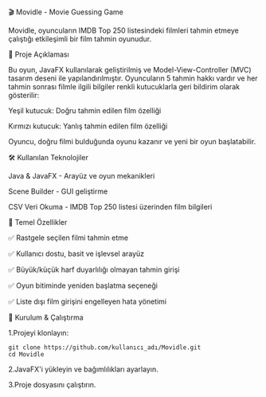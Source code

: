 🎬 Movidle - Movie Guessing Game

Movidle, oyuncuların IMDB Top 250 listesindeki filmleri tahmin etmeye çalıştığı etkileşimli bir film tahmin oyunudur.

🚀 Proje Açıklaması

Bu oyun, JavaFX kullanılarak geliştirilmiş ve Model-View-Controller (MVC) tasarım deseni ile yapılandırılmıştır. Oyuncuların 5 tahmin hakkı vardır ve her tahmin sonrası filmle ilgili bilgiler renkli kutucuklarla geri bildirim olarak gösterilir:


Yeşil kutucuk: Doğru tahmin edilen film özelliği

Kırmızı kutucuk: Yanlış tahmin edilen film özelliği

Oyuncu, doğru filmi bulduğunda oyunu kazanır ve yeni bir oyun başlatabilir.



🛠 Kullanılan Teknolojiler

Java & JavaFX - Arayüz ve oyun mekanikleri

Scene Builder - GUI geliştirme

CSV Veri Okuma - IMDB Top 250 listesi üzerinden film bilgileri


📌 Temel Özellikler

✅ Rastgele seçilen filmi tahmin etme

✅ Kullanıcı dostu, basit ve işlevsel arayüz

✅ Büyük/küçük harf duyarlılığı olmayan tahmin girişi

✅ Oyun bitiminde yeniden başlatma seçeneği

✅ Liste dışı film girişini engelleyen hata yönetimi


📌 Kurulum & Çalıştırma

1.Projeyi klonlayın:

```
git clone https://github.com/kullanıcı_adı/Movidle.git
cd Movidle
```

2.JavaFX'i yükleyin ve bağımlılıkları ayarlayın.

3.Proje dosyasını çalıştırın.
